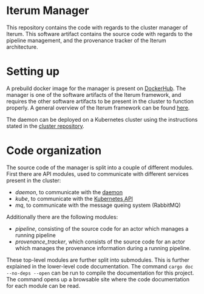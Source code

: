 # Iterum Manager

This repository contains the code with regards to the cluster manager of Iterum. This software artifact contains the source code with regards to the pipeline management, and the provenance tracker of the Iterum architecture.  

# Setting up
 
A prebuild docker image for the manager is present on [DockerHub](https://hub.docker.com/u/iterum). The manager is one of the software artifacts of the Iterum framework, and requires the other software artifacts to be present in the cluster to function properly. A general overview of the Iterum framework can be found [here](https://github.com/iterum-provenance/iterum). 

The daemon can be deployed on a Kubernetes cluster using the instructions stated in the [cluster repository](https://github.com/iterum-provenance/cluster). 


# Code organization

The source code of the manager is split into a couple of different modules. First there are API modules, used to communicate with different services present in the cluster:
* *daemon*, to communicate with the [daemon](https://github.com/iterum-provenance/daemon)
* *kube*, to communicate with the [Kubernetes API](https://kubernetes.io/docs/concepts/overview/kubernetes-api/)
* *mq*, to communicate with the message queing system (RabbitMQ)

Additionally there are the following modules:
* *pipeline*, consisting of the source code for an actor which manages a running pipeline
* *provenance_tracker*, which consists of the source code for an actor which manages the provenance information during a running pipeline.


These top-level modules are further split into submodules. This is further explained in the lower-level code documentation. The command `cargo doc --no-deps --open` can be run to compile the documentation for this project. The command opens up a browsable site where the code documentation for each module can be read.